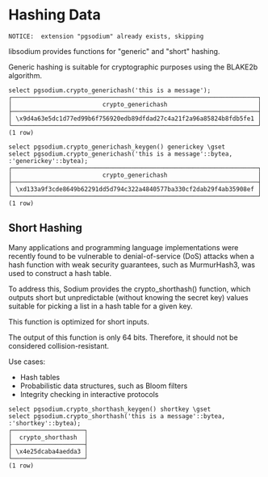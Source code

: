 # Hashing Data

``` postgres-console
NOTICE:  extension "pgsodium" already exists, skipping
```

libsodium provides functions for "generic" and "short" hashing.

Generic hashing is suitable for cryptographic purposes using the BLAKE2b algorithm.
``` postgres-console
select pgsodium.crypto_generichash('this is a message');
┌────────────────────────────────────────────────────────────────────┐
│                         crypto_generichash                         │
├────────────────────────────────────────────────────────────────────┤
│ \x9d4a63e5dc1d77ed99b6f756920edb89dfdad27c4a21f2a96a85824b8fdb5fe1 │
└────────────────────────────────────────────────────────────────────┘
(1 row)

select pgsodium.crypto_generichash_keygen() generickey \gset
select pgsodium.crypto_generichash('this is a message'::bytea, :'generickey'::bytea);
┌────────────────────────────────────────────────────────────────────┐
│                         crypto_generichash                         │
├────────────────────────────────────────────────────────────────────┤
│ \xd133a9f3cde8649b62291dd5d794c322a4840577ba330cf2dab29f4ab35908ef │
└────────────────────────────────────────────────────────────────────┘
(1 row)

```
## Short Hashing

Many applications and programming language implementations were
recently found to be vulnerable to denial-of-service (DoS) attacks
when a hash function with weak security guarantees, such as
MurmurHash3, was used to construct a hash table.

To address this, Sodium provides the crypto_shorthash() function,
which outputs short but unpredictable (without knowing the secret key)
values suitable for picking a list in a hash table for a given key.

This function is optimized for short inputs.

The output of this function is only 64 bits. Therefore, it should not
be considered collision-resistant.

Use cases:
- Hash tables
- Probabilistic data structures, such as Bloom filters
- Integrity checking in interactive protocols
``` postgres-console
select pgsodium.crypto_shorthash_keygen() shortkey \gset
select pgsodium.crypto_shorthash('this is a message'::bytea, :'shortkey'::bytea);
┌────────────────────┐
│  crypto_shorthash  │
├────────────────────┤
│ \x4e25dcaba4aedda3 │
└────────────────────┘
(1 row)

```